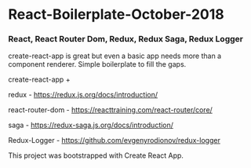 # React-Boilerplate-October-2018
### React,  React Router Dom, Redux, Redux Saga, Redux Logger


create-react-app is great but even a basic app needs more than a component renderer. Simple boilerplate to fill the gaps.

create-react-app +

redux - https://redux.js.org/docs/introduction/

react-router-dom - https://reacttraining.com/react-router/core/

saga - https://redux-saga.js.org/docs/introduction/

Redux-Logger - https://github.com/evgenyrodionov/redux-logger

This project was bootstrapped with Create React App. 


